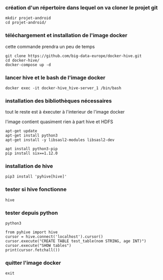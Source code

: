 ### création d'un répertoire dans lequel on va cloner le projet git
    mkdir projet-android
    cd projet-android/

### téléchargement et installation de l'image docker
cette commande prendra un peu de temps

    git clone https://github.com/big-data-europe/docker-hive.git
    cd docker-hive/
    docker-compose up -d

### lancer hive et le bash de l'image docker
    docker exec -it docker-hive_hive-server_1 /bin/bash

### installation des bibliothèques nécessaires
tout le reste est à éxecuter à l'interieur de l'image docker

l'image contient quasiment rien à part hive et HDFS

    apt-get update
    apt-get install python3
    apt-get install -y libsasl2-modules libsasl2-dev

    apt install python3-pip
    pip install six==1.12.0
    
### installation de hive
    pip3 install 'pyhive[hive]'

### tester si hive fonctionne
    hive

### tester depuis python
    python3
    
    from pyhive import hive
    cursor = hive.connect('localhost').cursor()
    cursor.execute("CREATE TABLE test_table(nom STRING, age INT)")
    cursor.execute("SHOW tables")
    print(cursor.fetchall())

### quitter l'image docker
    exit
